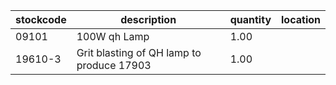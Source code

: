 |stockcode|description|quantity|location|
|---------|-----------|--------|--------|
|09101|100W qh Lamp|1.00||
|19610-3|Grit blasting of QH lamp to produce 17903|1.00||
